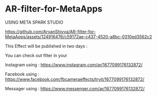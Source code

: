 # AR-filter-for-MetaApps

USING META SPARK STUDIO




https://github.com/AryanShivva/AR-filter-for-MetaApps/assets/124916476/c59172ae-c437-4520-a8bc-0310ed3562c2





This Effect will be published in two days :

You can check out filter in your 

Instagram using : https://www.instagram.com/ar/1677099176132872/

Facebook using : https://www.facebook.com/fbcameraeffects/tryit/1677099176132872/

Messager using : https://www.messenger.com/ar/1677099176132872/
